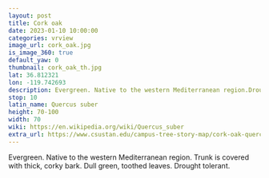 ```yaml
---
layout: post
title: Cork oak
date: 2023-01-10 10:00:00
categories: vrview
image_url: cork_oak.jpg
is_image_360: true
default_yaw: 0
thumbnail: cork_oak_th.jpg
lat: 36.812321
lon: -119.742693
description: Evergreen. Native to the western Mediterranean region.Drought tolerant.
stop: 10
latin_name: Quercus suber
height: 70-100
width: 70
wiki: https://en.wikipedia.org/wiki/Quercus_suber
extra_url: https://www.csustan.edu/campus-tree-story-map/cork-oak-quercus-suber
---
```

Evergreen. Native to the western Mediterranean region. Trunk is covered with thick, corky bark. Dull green, toothed leaves. Drought tolerant.